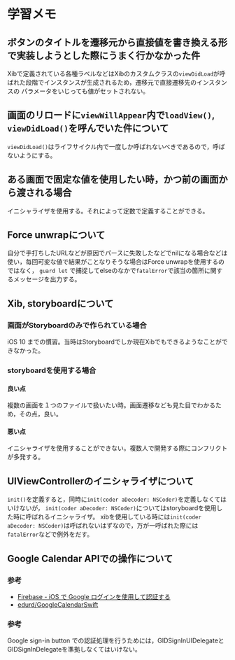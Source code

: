 # 学習メモ
## ボタンのタイトルを遷移元から直接値を書き換える形で実装しようとした際にうまく行かなかった件
Xibで定義されている各種ラベルなどはXibのカスタムクラスの`viewDidLoad`が呼ばれた段階でインスタンスが生成されるため，遷移元で直接遷移先のインスタンスの
パラメータをいじっても値がセットされない。

## 画面のリロードに`viewWillAppear`内で`loadView()`, `viewDidLoad()`を呼んでいた件について
`viewDidLoad()`はライフサイクル内で一度しか呼ばれないべきであるので，呼ばないようにする。

## ある画面で固定な値を使用したい時，かつ前の画面から渡される場合
イニシャライザを使用する。それによって定数で定義することができる。

## Force unwrapについて
自分で手打ちしたURLなどが原因でパースに失敗したなどでnilになる場合などは使い，毎回可変な値で結果がことなりそうな場合はForce unwrapを使用するのではなく，
`guard let` で捕捉してelseのなかで`fatalError`で該当の箇所に関するメッセージを出力する。

## Xib, storyboardについて
### 画面がStoryboardのみで作られている場合
 iOS 10 までの慣習。当時はStoryboardでしか現在Xibでもできるようなことができなかった。
 
### storyboardを使用する場合
#### 良い点
複数の画面を１つのファイルで扱いたい時。画面遷移なども見た目でわかるため，その点，良い。
#### 悪い点
イニシャライザを使用することができない。複数人で開発する際にコンフリクトが多発する。

## UIViewControllerのイニシャライザについて
`init()`を定義すると，同時に`init(coder aDecoder: NSCoder)`を定義しなくてはいけないが，
`init(coder aDecoder: NSCoder)`についてはstoryboardを使用した時に呼ばれるイニシャライザ。
xibを使用している時には`init(coder aDecoder: NSCoder)`は呼ばれないはずなので，万が一呼ばれた際には`fatalError`などで例外をだす。

## Google Calendar APIでの操作について
### 参考
- [Firebase - iOS で Google ログインを使用して認証する](https://firebase.google.com/docs/auth/ios/google-signin?hl=ja)
- [edurd/GoogleCalendarSwift](https://github.com/edurd/GoogleCalendarSwift)

### 参考
Google sign-in button での認証処理を行うためには，GIDSignInUIDelegateとGIDSignInDelegateを準拠しなくてはいけない。
